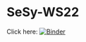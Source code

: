 # SeSy-WS22

Click here:
[![Binder](https://mybinder.org/badge_logo.svg)](https://mybinder.org/v2/gh/thomasfermi/SeSy-WS22/HEAD)

